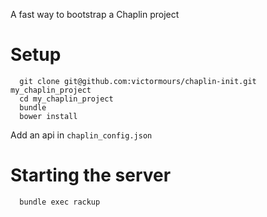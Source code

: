 A fast way to bootstrap a Chaplin project

Setup
===

```
  git clone git@github.com:victormours/chaplin-init.git my_chaplin_project
  cd my_chaplin_project
  bundle
  bower install
```

Add an api in `chaplin_config.json`

Starting the server
===

```
  bundle exec rackup
```

